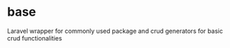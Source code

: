# base
Laravel wrapper for commonly used package and crud generators for basic crud functionalities
